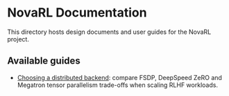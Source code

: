 # NovaRL Documentation

This directory hosts design documents and user guides for the NovaRL project.

## Available guides

- [Choosing a distributed backend](choose_your_backend.md): compare FSDP,
  DeepSpeed ZeRO and Megatron tensor parallelism trade-offs when scaling RLHF
  workloads.
